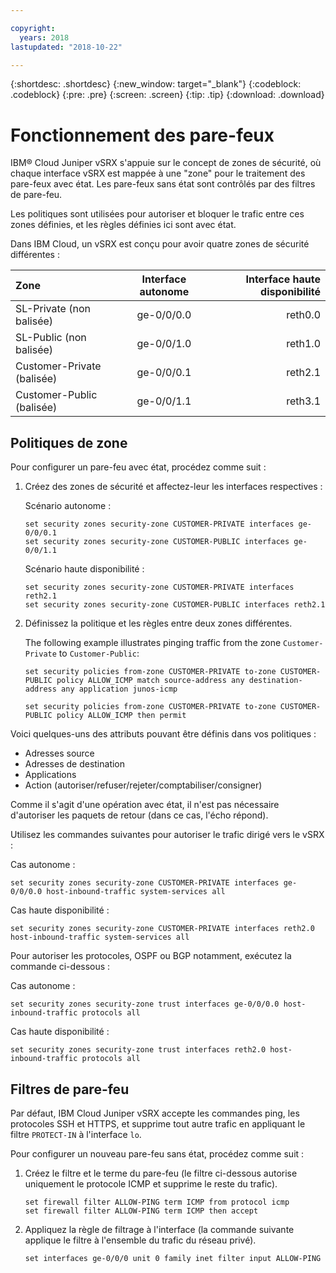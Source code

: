 ```yaml
---

copyright:
  years: 2018
lastupdated: "2018-10-22"

---
```


{:shortdesc: .shortdesc}
{:new_window: target="_blank"}
{:codeblock: .codeblock}
{:pre: .pre}
{:screen: .screen}
{:tip: .tip}
{:download: .download}

# Fonctionnement des pare-feux
IBM® Cloud Juniper vSRX s'appuie sur le concept de zones de sécurité, où chaque interface vSRX est mappée à une "zone" pour le traitement des pare-feux avec état. Les pare-feux sans état sont contrôlés par des filtres de pare-feu.

Les politiques sont utilisées pour autoriser et bloquer le trafic entre ces zones définies, et les règles définies ici sont avec état.

Dans IBM Cloud, un vSRX est conçu pour avoir quatre zones de sécurité différentes :

| Zone                     | Interface autonome | Interface haute disponibilité |
| :---                     |        :----:        |         ---: |
| SL-Private (non balisée)    | ge-0/0/0.0           | reth0.0      |
| SL-Public (non balisée)     | ge-0/0/1.0           | reth1.0      |
| Customer-Private (balisée)| ge-0/0/0.1           | reth2.1      |
| Customer-Public (balisée) | ge-0/0/1.1           | reth3.1      |

## Politiques de zone
Pour configurer un pare-feu avec état, procédez comme suit :

1. Créez des zones de sécurité et affectez-leur les interfaces respectives :

	Scénario autonome :
	```
	set security zones security-zone CUSTOMER-PRIVATE interfaces ge-0/0/0.1
	set security zones security-zone CUSTOMER-PUBLIC interfaces ge-0/0/1.1
	```
	Scénario haute disponibilité :
	```
	set security zones security-zone CUSTOMER-PRIVATE interfaces reth2.1
	set security zones security-zone CUSTOMER-PUBLIC interfaces reth2.1
	```
2. Définissez la politique et les règles entre deux zones différentes.

	The following example illustrates pinging traffic from the zone `Customer-Private` to `Customer-Public`:

	```
	set security policies from-zone CUSTOMER-PRIVATE to-zone CUSTOMER-PUBLIC policy ALLOW_ICMP match source-address any destination-address any application junos-icmp

	set security policies from-zone CUSTOMER-PRIVATE to-zone CUSTOMER-PUBLIC policy ALLOW_ICMP then permit
	```

Voici quelques-uns des attributs pouvant être définis dans vos politiques :

* Adresses source
* Adresses de destination
* Applications
* Action (autoriser/refuser/rejeter/comptabiliser/consigner)

Comme il s'agit d'une opération avec état, il n'est pas nécessaire d'autoriser les paquets de retour (dans ce cas, l'écho répond).

Utilisez les commandes suivantes pour autoriser le trafic dirigé vers le vSRX :

Cas autonome :
```
set security zones security-zone CUSTOMER-PRIVATE interfaces ge-0/0/0.0 host-inbound-traffic system-services all
```
Cas haute disponibilité :
```
set security zones security-zone CUSTOMER-PRIVATE interfaces reth2.0 host-inbound-traffic system-services all
```

Pour autoriser les protocoles, OSPF ou BGP notamment, exécutez la commande ci-dessous :

Cas autonome :
```
set security zones security-zone trust interfaces ge-0/0/0.0 host-inbound-traffic protocols all
```
Cas haute disponibilité :
```
set security zones security-zone trust interfaces reth2.0 host-inbound-traffic protocols all
```

## Filtres de pare-feu
Par défaut, IBM Cloud Juniper vSRX accepte les commandes ping, les protocoles SSH et HTTPS, et supprime tout autre trafic en appliquant le filtre `PROTECT-IN` à l'interface `lo`.

Pour configurer un nouveau pare-feu sans état, procédez comme suit :

1. Créez le filtre et le terme du pare-feu (le filtre ci-dessous autorise uniquement le protocole ICMP et supprime le reste du trafic).
	```
	set firewall filter ALLOW-PING term ICMP from protocol icmp
	set firewall filter ALLOW-PING term ICMP then accept
	```

2. Appliquez la règle de filtrage à l'interface (la commande suivante applique le filtre à l'ensemble du trafic du réseau privé).
	```
	set interfaces ge-0/0/0 unit 0 family inet filter input ALLOW-PING
	```
